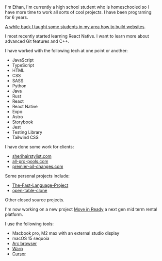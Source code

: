 I'm Ethan, I'm currently a high school student who is homeschooled so I have more time to work all sorts of cool projects. I have been programing for 6 years.

[A while back I taught some students in my area how to build websites](https://creative-daffodil-2c8447.netlify.app/).

I most recently started learning React Native. I want to learn more about advanced Git features and C++.

I have worked with the following tech at one point or another:

- JavaScript
- TypeScript
- HTML
- CSS
- SASS
- Python
- Java
- Rust
- React
- React Native
- Expo
- Astro
- Storybook
- Jest
- Testing Library
- Tailwind CSS

I have done some work for clients:

- [sherihairstylist.com](https://www.sherihairstylist.com/)
- [all-pro-pools.com](https://www.all-pro-pools.com/)
- [premier-oil-changes.com](https://www.premier-oil-changes.com)

Some personal projects include:

- [The-Fast-Language-Project](https://github.com/ethan-krich/The-Fast-Language-Project)
- [open-table-clone](https://github.com/ethan-krich/open-table-clone)

Other closed source projects.

I'm now working on a new project [Move in Ready](https://www.moveinready.casa/) a next gen mid term rental platform.

I use the following tools:

- Macbook pro, M2 max with an external studio display
- macOS 15 sequoia
- [Arc browser](https://www.arc.net)
- [Warp](https://www.warp.dev)
- [Cursor](https://cursor.com)
